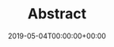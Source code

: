 ---
title: 'Abstract'
field: 'dcterms.abstract'
slug: 'dcterms-abstract'
description: 'A summary of the resource.'
required: False
date: '2019-05-04T00:00:00+00:00'
---